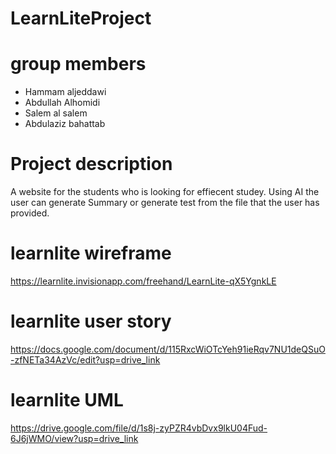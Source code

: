 # LearnLiteProject

# group members 
- Hammam aljeddawi 
- Abdullah Alhomidi 
- Salem al salem 
- Abdulaziz bahattab 
 
# Project description 
 A website for the students who is looking for effiecent studey.
 Using AI the user can generate Summary or generate test from the file that the user has provided.

 # learnlite wireframe 
 https://learnlite.invisionapp.com/freehand/LearnLite-qX5YgnkLE
 # learnlite user story 
 https://docs.google.com/document/d/115RxcWiOTcYeh91ieRqv7NU1deQSuO-zfNETa34AzVc/edit?usp=drive_link
 # learnlite UML 
 https://drive.google.com/file/d/1s8j-zyPZR4vbDvx9lkU04Fud-6J6jWMO/view?usp=drive_link  

